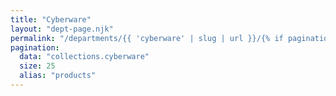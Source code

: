 ```yaml
---
title: "Cyberware"
layout: "dept-page.njk"
permalink: "/departments/{{ 'cyberware' | slug | url }}/{% if pagination.pageNumber > 0 %}{{pagination.pageNumber | plus: 1 }}/{% endif %}"
pagination:
  data: "collections.cyberware"
  size: 25
  alias: "products"
---
```



